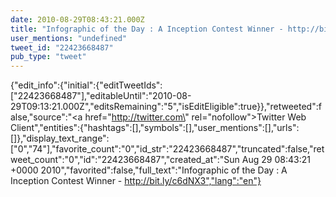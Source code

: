 ```yaml
---
date: 2010-08-29T08:43:21.000Z
title: "Infographic of the Day : A Inception Contest Winner - http://bit.ly/c6dNX3″"
user_mentions: "undefined"
tweet_id: "22423668487"
pub_type: "tweet"
---
```

{"edit_info":{"initial":{"editTweetIds":["22423668487"],"editableUntil":"2010-08-29T09:13:21.000Z","editsRemaining":"5","isEditEligible":true}},"retweeted":false,"source":"<a href=\"http://twitter.com\" rel=\"nofollow\">Twitter Web Client</a>","entities":{"hashtags":[],"symbols":[],"user_mentions":[],"urls":[]},"display_text_range":["0","74"],"favorite_count":"0","id_str":"22423668487","truncated":false,"retweet_count":"0","id":"22423668487","created_at":"Sun Aug 29 08:43:21 +0000 2010","favorited":false,"full_text":"Infographic of the Day : A Inception Contest Winner - http://bit.ly/c6dNX3","lang":"en"}
